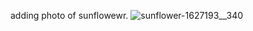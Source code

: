 adding photo of sunflowewr.
![sunflower-1627193__340](https://user-images.githubusercontent.com/98817420/152674893-1b69a2ee-4270-4ed3-9f95-381a3a5cf2ef.jpg)
